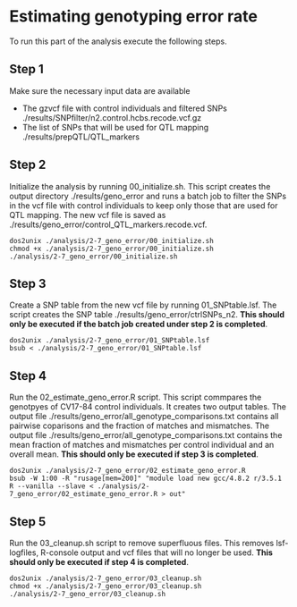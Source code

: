 # Estimating genotyping error rate
To run this part of the analysis execute the following steps.
## Step 1
Make sure the necessary input data are available
* The gzvcf file with control individuals and filtered SNPs ./results/SNPfilter/n2.control.hcbs.recode.vcf.gz
* The list of SNPs that will be used for QTL mapping ./results/prepQTL/QTL_markers
## Step 2
Initialize the analysis by running 00_initialize.sh. This script creates the output directory ./results/geno_error and runs a batch job to filter the SNPs in the vcf file with control individuals to keep only those that are used for QTL mapping. The new vcf file is saved as ./results/geno_error/control_QTL_markers.recode.vcf.
```
dos2unix ./analysis/2-7_geno_error/00_initialize.sh
chmod +x ./analysis/2-7_geno_error/00_initialize.sh
./analysis/2-7_geno_error/00_initialize.sh
```
## Step 3
Create a SNP table from the new vcf file by running 01_SNPtable.lsf. The script creates the SNP table ./results/geno_error/ctrlSNPs_n2. **This should only be executed if the batch job created under step 2 is completed**.
```
dos2unix ./analysis/2-7_geno_error/01_SNPtable.lsf
bsub < ./analysis/2-7_geno_error/01_SNPtable.lsf
```
## Step 4
Run the 02_estimate_geno_error.R script. This script commpares the genotpyes of CV17-84 control individuals. It creates two output tables. The output file ./results/geno_error/all_genotype_comparisons.txt contains all pairwise coparisons and the fraction of matches and mismatches. The output file ./results/geno_error/all_genotype_comparisons.txt contains the mean fraction of matches and mismatches per control individual and an overall mean. **This should only be executed if step 3 is completed**.
```
dos2unix ./analysis/2-7_geno_error/02_estimate_geno_error.R
bsub -W 1:00 -R "rusage[mem=200]" "module load new gcc/4.8.2 r/3.5.1
R --vanilla --slave < ./analysis/2-7_geno_error/02_estimate_geno_error.R > out"
```
## Step 5
Run the 03_cleanup.sh script to remove superfluous files. This removes lsf-logfiles, R-console output and vcf files that will no longer be used. **This should only be executed if step 4 is completed**.
```
dos2unix ./analysis/2-7_geno_error/03_cleanup.sh
chmod +x ./analysis/2-7_geno_error/03_cleanup.sh
./analysis/2-7_geno_error/03_cleanup.sh
```
